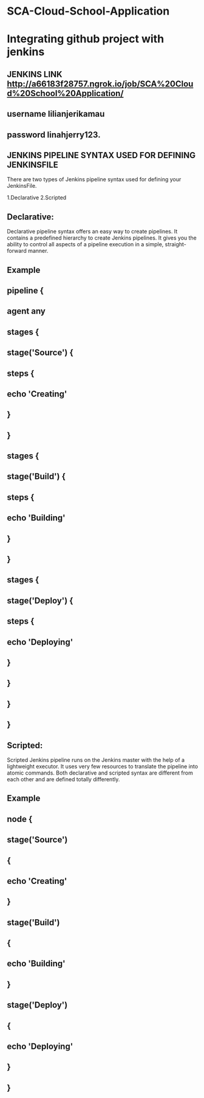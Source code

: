 # SCA-Cloud-School-Application
# Integrating github project with jenkins



## JENKINS LINK http://a66183f28757.ngrok.io/job/SCA%20Cloud%20School%20Application/
   ## username lilianjerikamau
   ## password linahjerry123.
        
        
        
## JENKINS PIPELINE SYNTAX USED FOR DEFINING JENKINSFILE
There are two types of Jenkins pipeline syntax used for defining your JenkinsFile.

1.Declarative
2.Scripted

## Declarative:

Declarative pipeline syntax offers an easy way to create pipelines. It contains a predefined hierarchy to create Jenkins pipelines. It gives you the ability to control all aspects of a pipeline execution in a simple, straight-forward manner.

## Example


## pipeline {
 ##   agent any
   ## stages {
   ## stage('Source') {
   ##       steps { 
   ##      echo 'Creating'
   ##  }
  ##   }
  ## stages {
 ##     stage('Build') {
 ##          steps { 
 ##          echo 'Building'
##            }
##        }
##      stages {
##        stage('Deploy') {
 ##           steps { 
   ##   echo 'Deploying'
   ## }
   ##  }   
  ##  }
## }

## Scripted:

Scripted Jenkins pipeline runs on the Jenkins master with the help of a lightweight executor. It uses very few resources to translate the pipeline into atomic commands. Both declarative and scripted syntax are different from each other and are defined totally differently.


 ## Example  
     
  ## node {
   ## stage('Source')
  ##  {
  ##  echo 'Creating'
  ##  }
   ##   stage('Build')
   ## {
   ##     echo 'Building'
  ##  }
   ##   stage('Deploy')
  ##  {
   ##     echo 'Deploying'
   ## }
   ##    }
       
